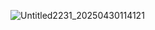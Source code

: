 ![Untitled2231_20250430114121](https://github.com/user-attachments/assets/8c624df9-6a5c-490a-b6c6-d70eb510f4f9)
